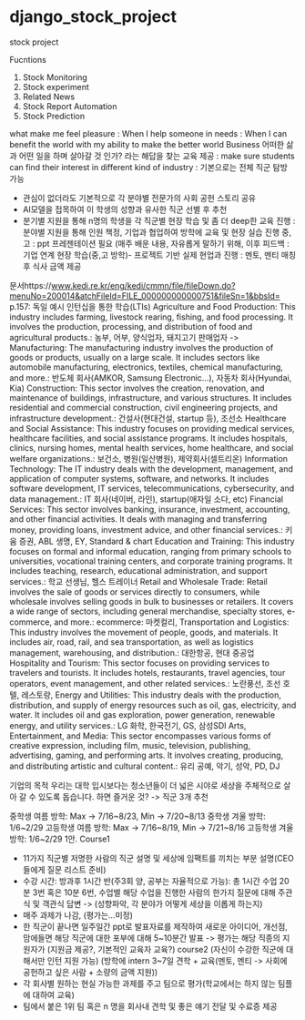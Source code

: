 # django_stock_project
stock project

Fucntions
1. Stock Monitoring
2. Stock experiment
3. Related News
4. Stock Report Automation
5. Stock Prediction



﻿what make me feel pleasure
: When I help someone in needs
: When I can benefit the world with my ability to make the better world
Business 어떠한 삶과 어떤 일을 하며 살아갈 것 인가? 라는 해답을 찾는 교육 제공
: make sure students can find their interest in different kind of industry
: 기본으로는 전체 직군 탐방 가능
- 관심이 없더라도 기본적으로 각 분야별 전문가의 사회 공헌 스토리 공유
- AI모델을 접목하여 이 학생의 성향과 유사한 직군 선별 후 추천
- 분기별 지원을 통해 n명의 학생을 각 직군별 현장 학습 및 좀 더 deep한 교육 진행
: 분야별 지원을 통해 인원 책정, 기업과 협업하여 방학에 교육 및 현장 실습 진행
중, 고
: ppt 프레젠테이션 필요 (매주 배운 내용, 자유롭게 말하기 위해, 이후 피드백
: 기업 연계 현장 학습(중,고 방학)- 프로젝트 기반 실제 현업과 진행
: 멘토, 멘티 매칭 후 식사 금액 제공

문서https://www.kedi.re.kr/eng/kedi/cmmn/file/fileDown.do?menuNo=200014&atchFileId=FILE_000000000000751&fileSn=1&bbsId=
p.157: 독일 예시 인턴십을 통한 학습(LTIs)<Industry list>
Agriculture and Food Production: This industry includes farming, livestock rearing, fishing, and food processing. It involves the production, processing, and distribution of food and agricultural products.: 농부, 어부, 양식업자, 돼지고기 판매업자 -> 
Manufacturing: The manufacturing industry involves the production of goods or products, usually on a large scale. It includes sectors like automobile manufacturing, electronics, textiles, chemical manufacturing, and more.: 반도체 회사(AMKOR, Samsung Electronic…), 자동차 회사(Hyundai, Kia) 
Construction: This sector involves the creation, renovation, and maintenance of buildings, infrastructure, and various structures. It includes residential and commercial construction, civil engineering projects, and infrastructure development.: 건설사(현대건설, startup 등), 조선소
Healthcare and Social Assistance: This industry focuses on providing medical services, healthcare facilities, and social assistance programs. It includes hospitals, clinics, nursing homes, mental health services, home healthcare, and social welfare organizations.: 보건소, 병원(일산병원), 제약회사(셀트리온)
Information Technology: The IT industry deals with the development, management, and application of computer systems, software, and networks. It includes software development, IT services, telecommunications, cybersecurity, and data management.: IT 회사(네이버, 라인), startup(애자일 소다, etc)
Financial Services: This sector involves banking, insurance, investment, accounting, and other financial activities. It deals with managing and transferring money, providing loans, investment advice, and other financial services.: 키움 증권, ABL 생명, EY, Standard & chart
Education and Training: This industry focuses on formal and informal education, ranging from primary schools to universities, vocational training centers, and corporate training programs. It includes teaching, research, educational administration, and support services.: 학교 선생님, 헬스 트레이너
Retail and Wholesale Trade: Retail involves the sale of goods or services directly to consumers, while wholesale involves selling goods in bulk to businesses or retailers. It covers a wide range of sectors, including general merchandise, specialty stores, e-commerce, and more.: ecommerce: 마켓컬리, 
Transportation and Logistics: This industry involves the movement of people, goods, and materials. It includes air, road, rail, and sea transportation, as well as logistics management, warehousing, and distribution.: 대한항공, 현대 중공업
Hospitality and Tourism: This sector focuses on providing services to travelers and tourists. It includes hotels, restaurants, travel agencies, tour operators, event management, and other related services.: 노란풍선, 조선 호텔, 레스토랑, 
Energy and Utilities: This industry deals with the production, distribution, and supply of energy resources such as oil, gas, electricity, and water. It includes oil and gas exploration, power generation, renewable energy, and utility services.: LG 화학, 한국전기, GS, 삼성SDI
Arts, Entertainment, and Media: This sector encompasses various forms of creative expression, including film, music, television, publishing, advertising, gaming, and performing arts. It involves creating, producing, and distributing artistic and cultural content.: 유리 공예, 악기, 성악, PD, DJ

기업의 목적
우리는 대학 입시보다는 청소년들이 더 넓은 시야로 세상을 주체적으로 살아 갈 수 있도록 돕습니다. 
하면 즐거운 것? -> 직군 3개 추천

중학생 여름 방학: Max -> 7/16~8/23, Min -> 7/20~8/13
중학생 겨울 방학: 1/6~2/29
고등학생 여름 방학: Max -> 7/16~8/19, Min -> 7/21~8/16
고등학생 겨울 방학: 1/6~2/29
1안.
Course1
- 11가지 직군별 저명한 사람의 직군 설명 및 세상에 임팩트를 끼치는 부분 설명(CEO들에게 질문 리스트 준비)
- 수강 시간: 방과후 1시간 반(주3회 양, 공부는 자율적으로 가능): 총 1시간 수업 20분 3번 혹은 10분 6번, 수업별 해당 수업을 진행한 사람의 한가지 질문에 대해 주관식 및 객관식 답변 -> (성향파악, 각 분야가 어떻게 세상을 이롭게 하는지) 
- 매주 과제가 나감, (평가는...미정)
- 한 직군이 끝나면 일주일간 ppt로 발표자료를 제작하여 새로운 아이디어, 개선점, 맘에들면 해당 직군에 대한 포부에 대해 5~10분간 발표 -> 평가는 해당 직종의 지원자가 (지원금 제공?, 기본적인 교육자 교육?)
course2
(자신이 수강한 직군에 대해서만 인턴 지원 가능)
(방학에 intern 3~7일 견학 + 교육(멘토, 멘티 -> 사회에 공헌하고 싶은 사람 + 소량의 금액 지원))
- 각 회사별 원하는 현실 가능한 과제를 주고 팀으로 평가(학교에서는 하지 않는 팀플에 대하여 교육)
- 팀에서 붙은 1위 팀 혹은 n 명을 회사내 견학 및 좋은 얘기 전달 및 수료증 제공
